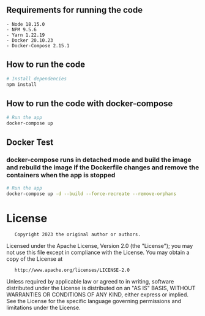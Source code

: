 ## Requirements for running the code

```
- Node 18.15.0
- NPM 9.5.6
- Yarn 1.22.19
- Docker 20.10.23
- Docker-Compose 2.15.1
```

## How to run the code

```bash
# Install dependencies
npm install
```

## How to run the code with docker-compose

```bash
# Run the app
docker-compose up
```
## Docker Test
### docker-compose runs in detached mode and build the image and rebuild the image if the Dockerfile changes and remove the containers when the app is stopped

```bash
# Run the app
docker-compose up -d --build --force-recreate --remove-orphans
```


# License

       Copyright 2023 the original author or authors.

   Licensed under the Apache License, Version 2.0 (the "License");
   you may not use this file except in compliance with the License.
   You may obtain a copy of the License at

       http://www.apache.org/licenses/LICENSE-2.0

   Unless required by applicable law or agreed to in writing, software
   distributed under the License is distributed on an "AS IS" BASIS,
   WITHOUT WARRANTIES OR CONDITIONS OF ANY KIND, either express or implied.
   See the License for the specific language governing permissions and
   limitations under the License.

